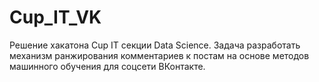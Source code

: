 # Cup_IT_VK
Решение хакатона Cup IT секции Data Science. Задача разработать механизм ранжирования комментариев к постам на основе методов машинного обучения для соцсети ВКонтакте.
